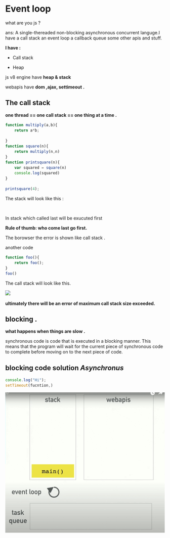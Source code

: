 # Event loop

what are you js ? 

ans: A single-thereaded non-blocking asynchronous concurrent languge.I have a call stack an event loop a callback queue some other apis and stuff. 

**I have :**

- Call stack 

- Heap 



js v8 engine have **heap & stack**

webapis have **dom ,ajax, settimeout .**



## The call stack

**one thread == one call stack == one thing at a time .**

```js
function multiply(a,b){
    return a*b;

}
function square(n){
    return multiply(n,n)
}
function printsquare(n){
    var squared = square(n)
    console.log(squared)
}

printsquare(4);
```

The stack will look like this : 

<img src="file:///home/oem/.config/marktext/images/2023-01-23-13-52-13-image.png" title="" alt="" width="566">





In stack which called last will be exucuted first 

**Rule of thumb: who come last go first.**

The borowser the error is shown like call stack . 







another code 

```js
function foo(){
    return foo();
}
foo()
```

The call stack will look like this. 

![](/home/oem/.config/marktext/images/2023-01-23-13-55-18-image.png)

**ultimately there will be an error of maximum call stack size exceeded.**







## blocking .

**what happens when things are slow .**



synchronous code is code that is executed in a blocking manner. This means that the program will wait for the current piece of synchronous code to complete before moving on to the next piece of code.





## blocking code solution *Asynchronus*







```js
console.log("Hi");
setTimeout(fucntion,)
```




![](https://github.com/darkstudy45/js_Dsa_notes/blob/ed228e338d4a8bded1616998e357b7d27a4a860c/images/ezgif.com-gif-maker.gif)

